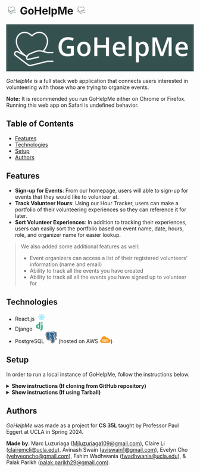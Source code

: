 # <img src="./images/squarelogo.png" width=30px> GoHelpMe <img src="./images/squarelogo.png" width=30px>

![GoHelpMe Logo](./images/GoHelpMe_Green.png)

_GoHelpMe_ is a full stack web application that connects users interested in volunteering with those who are trying to organize events.

**Note:** It is recommended you run GoHelpMe either on Chrome or Firefox. Running this web app on Safari is undefined behavior.

## Table of Contents
- [Features](https://github.com/fahimWad/GoHelpMe/#features)
- [Technologies](https://github.com/fahimWad/GoHelpMe/#technologies)
- [Setup](https://github.com/fahimWad/GoHelpMe/#setup)
- [Authors](https://github.com/fahimWad/GoHelpMe/#authors)

## Features

- **Sign-up for Events**: From our homepage, users will able to sign-up for events that they would like to volunteer at.
- **Track Volunteer Hours**: Using our Hour Tracker, users can make a portfolio of their volunteering experiences so they can reference it for later.
- **Sort Volunteer Experiences**: In addition to tracking their experiences, users can easily sort the portfolio based on event name, date, hours, role, and organizer name for easier lookup.

> We also added some additional features as well:
> - Event organizers can access a list of their registered volunteers’ information (name and email)
> - Ability to track all the events you have created
> - Ability to track all all the events you have signed up to volunteer for

## Technologies
- React.js <img src="./images/react.png" alt="react.js" width="30px">
- Django <img src="./images/django.png" alt="django" width="30px">
- PostgreSQL <img src="./images/Postgresql_elephant.png" alt="postgresql" width="30px"> (hosted on AWS <img src="./images/AWS_Simple_Icons_AWS_Cloud.svg.png" alt="aws" width="30px">)

## Setup
In order to run a local instance of GoHelpMe, follow the instructions below.

<details><summary><b>Show instructions (If cloning from GitHub repository)</b></summary>

1. Create a new directory and startup a virtual environment

```shell
mkdir webapp
cd webapp
python3 -m venv venv
source venv/bin/activate
```

2. Clone this repository and change into its directory

```shell
git clone https://github.com/fahimWad/GoHelpMe.git
```

3. Install dependencies for the back end

```shell
pip install -r GoHelpMe/backend/requirements.txt
pip install --upgrade pip
```

4. Download `.env` file (emailed to you) into the `webapp/GoHelpMe/backend/GoHelpMe` directory
  
5. Make migrations for back end
```shell
python GoHelpMe/backend/manage.py makemigrations
python GoHelpMe/backend/manage.py migrate
```

6. Run the backend server
```shell
python GoHelpMe/backend/manage.py runserver
```

7. In a separate terminal, install the frontend dependencies
```shell
cd webapp
source venv/bin/activate
cd GoHelpMe/frontend
npm -f install
```

8. Run the webapp!
```shell
npm start
```

9. Go to http://127.0.0.1:3000/ in a browser to view the project

</details>

<details><summary><b>Show instructions (If using Tarball)</b></summary>

1. Unpack the tarball and cd into directory

```shell
tar -xzvf GoHelpMe.tar.gz
cd GoHelpMe
python3 -m venv venv
source venv/bin/activate
```

2. Install dependencies for the back end

```shell
pip install -r backend/requirements.txt
pip install --upgrade pip
```
  
4. Make migrations for back end
```shell
python backend/manage.py makemigrations
python backend/manage.py migrate
```

5. Run the backend server
```shell
python backend/manage.py runserver
```

6. In a separate terminal, install the frontend dependencies
```shell
cd GoHelpMe
source venv/bin/activate
cd frontend
npm -f install
```

7. Run the webapp!
```shell
npm start
```

8. Go to http://127.0.0.1:3000/ in a browser to view the project

</details>

## Authors
_GoHelpMe_ was made as a project for **CS 35L** taught by Professor Paul Eggert at UCLA in Spring 2024. 

**Made by**: Marc Luzuriaga (Mjluzuriaga109@gmail.com), Claire Li (clairemcli@ucla.edu), Avinash Swain (aviswain1@gmail.com), Evelyn Cho (yehyeoncho@gmail.com), Fahim Wadhwania (fwadhwania@ucla.edu), & Palak Parikh (palak.parikh29@gmail.com).

